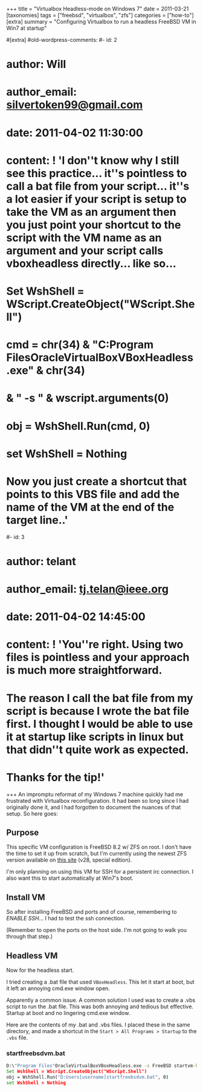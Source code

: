 +++
title = "Virtualbox Headless-mode on Windows 7"
date = 2011-03-21
[taxonomies]
tags = ["freebsd", "virtualbox", "zfs"]
categories = ["how-to"]
[extra]
summary = "Configuring Virtualbox to run a headless FreeBSD VM in Win7 at startup"

#[extra]
#old-wordpress-comments:
#- id: 2
#  author: Will
#  author_email: silvertoken99@gmail.com
#  date: 2011-04-02 11:30:00
#  content: ! 'I don''t know why I still see this practice...  it''s pointless to call a bat file from your script...  it''s a lot easier if your script is setup to take the VM as an argument then you just point your shortcut to the script with the VM name as an argument and your script calls vboxheadless directly...  like so...
#
#    Set WshShell = WScript.CreateObject("WScript.Shell")
#    cmd = chr(34) &amp; "C:Program FilesOracleVirtualBoxVBoxHeadless.exe" &amp; chr(34)
#    &amp; " -s " &amp; wscript.arguments(0)
#    obj = WshShell.Run(cmd, 0)
#    set WshShell = Nothing
#
#    Now you just create a shortcut that points to this VBS file and add the name of the VM at the end of the target line..'
#- id: 3
#  author: telant
#  author_email: tj.telan@ieee.org
#  date: 2011-04-02 14:45:00
#  content: ! 'You''re right. Using two files is pointless and your approach is much more straightforward.
#
#    The reason I call the bat file from my script is because I wrote the bat file first. I thought I would be able to use it at startup like scripts in linux but that didn''t quite work as expected.
#
#    Thanks for the tip!'
+++
An impromptu reformat of my Windows 7 machine quickly had me frustrated with Virtualbox reconfiguration. It had been so long since I had originally done it, and I had forgotten to document the nuances of that setup. So here goes\:

## Purpose

This specific VM configuration is FreeBSD 8.2 w/ ZFS on root. I don't have the time to set it up from scratch, but I'm currently using the newest ZFS version available on [this site][mfsBSD] (v28, special edition).

I'm only planning on using this VM for SSH for a persistent irc connection. I also want this to start automatically at Win7's boot.

## Install VM

So after installing FreeBSD and ports and of course, remembering to *ENABLE SSH*... I had to test the ssh connection.

(Remember to open the ports on the host side. I'm not going to walk you through that step.)

## Headless VM

Now for the headless start.

I tried creating a .bat file that used `VBoxHeadless`. This let it start at boot, but it left an annoying cmd.exe window open.

Apparently a common issue. A common solution I used was to create a .vbs script to run the .bat file. This was both annoying and tedious but effective. Startup at boot and no lingering cmd.exe window.

Here are the contents of my .bat and .vbs files. I placed these in the same directory, and made a shortcut in the `Start > All Programs > Startup` to the `.vbs` file.

### startfreebsdvm.bat

```bat
D:\"Program Files"OracleVirtualBoxVBoxHeadless.exe -s FreeBSD startvm-headless.vbs
Set WshShell = WScript.CreateObject("WScript.Shell")
obj = WshShell.Run("D:Users[username]startfreebsdvm.bat", 0)
set WshShell = Nothing
```

[mfsBSD]: http://mfsbsd.vx.sk
